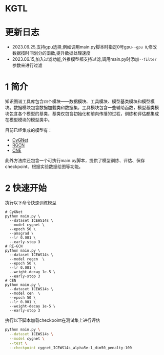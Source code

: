 # KGTL
# 更新日志

- 2023.06.25,支持gpu选择,例如调用main.py脚本时指定0号gpu`--gpu 0`,修改数据按时间划分的函数,提升数据处理速度
- 2023.06.15,加入过滤功能,外推模型都支持过滤,调用main.py时添加`--filter`参数来进行过滤

# 1 简介
知识图谱工具库包含四个模块——数据模块、工具模块、模型基类模块和模型模块。数据模块包含数据加载类和数据集，工具模块包含一些辅助函数，模型基类模块包含各个模型的基类，基类仅包含初始化和前向传播的过程，训练和评估都集成在模型模块的模型类中。

目前已经集成的模型有：
- [CyGNet](https://ojs.aaai.org/index.php/AAAI/article/view/16604)
- [RGCN](https://dl.acm.org/doi/abs/10.1145/3404835.3462963)
- [CNE](https://arxiv.org/abs/2203.07782)

此外方法库还包含一个可执行main.py脚本，提供了模型训练、评估、保存checkpoint、根据实验数据绘图等功能。

# 2 快速开始

执行以下命令快速训练模型
```
# CyGNet
python main.py \
  --dataset ICEWS14s \
  --model cygnet \
  --epoch 50 \
  --amsgrad \
  --lr 0.001 \
  --early-stop 3
# RE-GCN
python main.py \
  --dataset ICEWS14s \
  --model regcn  \
  --epoch 50 \
  --lr 0.001 \
  --weight-decay 1e-5 \
  --early-stop 3
# CEN
python main.py \
  --dataset ICEWS14s \
  --model cen  \
  --epoch 50 \
  --lr 0.001 \
  --weight-decay 1e-5 \
  --early-stop 3
```
执行以下脚本加载checkpoint在测试集上进行评估
```sh
python main.py \
  --dataset ICEWS14s \
  --model cygnet \
  --test \
  --checkpoint cygnet_ICEWS14s_alpha5e-1_dim50_penalty-100
```
